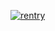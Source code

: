 [![rentry](https://github.com/user-attachments/assets/57932246-0395-478b-ab3f-cd9de19b4bfd)](https://rentry.co/9ff3cwer) 


